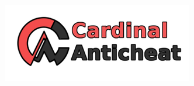 ![img](https://github.com/micartey/Cardinal-Anticheat/blob/2e86a980206a80ee31d86b46f62a9ace8d3e5e88/images/banner.png)
